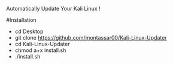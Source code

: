 Automatically Update Your Kali Linux !

#Installation 
* cd Desktop
* git clone https://github.com/montassar00/Kali-Linux-Updater
* cd Kali-Linux-Updater
* chmod a+x install.sh
* ./install.sh

